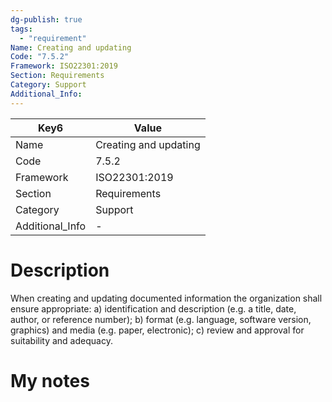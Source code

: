 ```yaml
---
dg-publish: true
tags:
  - "requirement"
Name: Creating and updating
Code: "7.5.2"
Framework: ISO22301:2019
Section: Requirements
Category: Support
Additional_Info: 
---
```


<div><table class="dataview table-view-table"><thead class="table-view-thead"><tr class="table-view-tr-header"><th class="table-view-th"><span>Key</span><span class="dataview small-text">6</span></th><th class="table-view-th"><span>Value</span></th></tr></thead><tbody class="table-view-tbody"><tr><td><span>Name</span></td><td><span>Creating and updating</span></td></tr><tr><td><span>Code</span></td><td><span>7.5.2</span></td></tr><tr><td><span>Framework</span></td><td><span>ISO22301:2019</span></td></tr><tr><td><span>Section</span></td><td><span>Requirements</span></td></tr><tr><td><span>Category</span></td><td><span>Support</span></td></tr><tr><td><span>Additional_Info</span></td><td><span>-</span></td></tr></tbody></table></div>

# Description

When creating and updating documented information the organization shall ensure appropriate: a) identification and description (e.g. a title, date, author, or reference number); b) format (e.g. language, software version, graphics) and media (e.g. paper, electronic); c) review and approval for suitability and adequacy. 

# My notes
